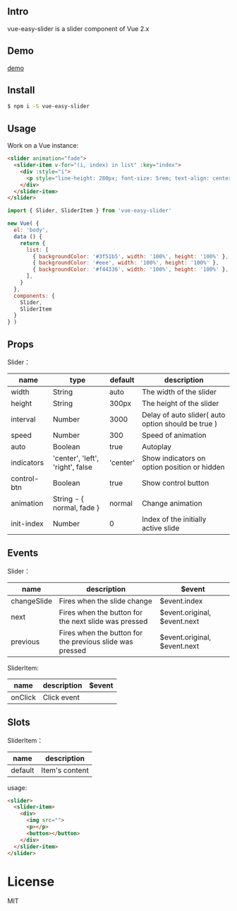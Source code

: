## Intro

vue-easy-slider is a slider component of Vue 2.x

## Demo

[demo](https://jsfiddle.net/su9zv0w9/69/)

## Install

```bash
$ npm i -S vue-easy-slider
```

## Usage

Work on a Vue instance:

```HTML
<slider animation="fade">
  <slider-item v-for="(i, index) in list" :key="index">
    <div :style="i">
      <p style="line-height: 280px; font-size: 5rem; text-align: center;">Page{{ index + 1 }}</p>
    </div>
  </slider-item>
</slider>
```

```JavaScript
import { Slider, SliderItem } from 'vue-easy-slider'

new Vue( {
  el: 'body',
  data () {
    return {
      list: [
        { backgroundColor: '#3f51b5', width: '100%', height: '100%' },
        { backgroundColor: '#eee', width: '100%', height: '100%' },
        { backgroundColor: '#f44336', width: '100%', height: '100%' },
      ],
    }
  },
  components: {
    Slider,
    SliderItem
  }
} )
```

## Props

Slider：

<table>
  <thead>
  <tr>
    <th>name</th>
    <th>type</th>
    <th>default</th>
    <th>description</th>
  </tr>
  </thead>
  <tbody>
    <tr>
      <td>width</td>
      <td>String</td>
      <td>auto</td>
      <td>The width of the slider</td>
    </tr>
    <tr>
      <td>height</td>
      <td>String</td>
      <td>300px</td>
      <td>The height of the slider</td>
    </tr>
    <tr>
      <td>interval</td>
      <td>Number</td>
      <td>3000</td>
      <td>Delay of auto slider( auto option should be true )</td>
    </tr>
    <tr>
      <td>speed</td>
      <td>Number</td>
      <td>300</td>
      <td>Speed of animation</td>
    </tr>
    <tr>
      <td>auto</td>
      <td>Boolean</td>
      <td>true</td>
      <td>Autoplay</td>
    </tr>
    <tr>
      <td>indicators</td>
      <td>'center', 'left', 'right', false</td>
      <td>'center'</td>
      <td>Show indicators on option position or hidden</td>
    </tr>
    <tr>
      <td>control-btn</td>
      <td>Boolean</td>
      <td>true</td>
      <td>Show control button</td>
    </tr>
    <tr>
      <td>animation</td>
      <td>String - { normal, fade }</td>
      <td>normal</td>
      <td>Change animation</td>
    </tr>
    <tr>
      <td>init-index</td>
      <td>Number</td>
      <td>0</td>
      <td>Index of the initially active slide</td>
    </tr>
  </tbody>
</table>

## Events

Slider：

<table>
  <thead>
  <tr>
    <th>name</th>
    <th>description</th>
    <th>$event</th>
  </tr>
  </thead>
  <tbody>
    <tr>
      <td>changeSlide</td>
      <td>Fires when the slide change</td>
      <td>$event.index</td>
    </tr>
    <tr>
      <td>next</td>
      <td>Fires when the button for the next slide was pressed</td>
      <td>$event.original, $event.next</td>
    </tr>
    <tr>
      <td>previous</td>
      <td>Fires when the button for the previous slide was pressed</td>
      <td>$event.original, $event.next</td>
    </tr>
  </tbody>
</table>

SliderItem:

<table>
  <thead>
  <tr>
    <th>name</th>
    <th>description</th>
    <th>$event</th>
  </tr>
  </thead>
  <tbody>
    <tr>
      <td>onClick</td>
      <td>Click event</td>
      <td></td>
    </tr>
  </tbody>
</table>

## Slots

SliderItem：

<table>
  <thead>
  <tr>
    <th>name</th>
    <th>description</th>
  </tr>
  </thead>
  <tbody>
    <tr>
      <td>default</td>
      <td>Item's content</td>
    </tr>
  </tbody>
</table>

usage:
```HTML
<slider>
  <slider-item>
    <div>
      <img src="">
      <p></p>
      <button></button>
    </div>
  </slider-item>
</slider>
```

# License
MIT
